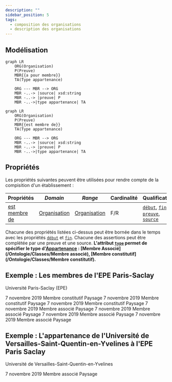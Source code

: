 ```yaml
---
description: ""
sidebar_position: 5
tags:
  - composition des organisations
  - description des organisations
---
```


## Modélisation

```mermaid
graph LR
    ORG(Organisation)
    P(Preuve)
    MBR{{a pour membre}}
    TA(Type appartenance)

    ORG --- MBR --> ORG 
    MBR -..-> |source| xsd:string
    MBR -..-> |preuve| P
    MBR -..->|type appartenance| TA
```

```mermaid
graph LR
    ORG(Organisation)
    P(Preuve)
    MBR{{est membre de}}
    TA(Type appartenance)

    ORG --- MBR --> ORG 
    MBR -..-> |source| xsd:string
    MBR -..-> |preuve| P
    MBR -..->|type appartenance| TA
```

## Propriétés

Les propriétés suivantes peuvent être utilisées pour rendre compte de la compisition d'un établissement :

| Propriétés                                                          | *Domain*                                                   | *Range*                                                    | **Cardinalité** | **Qualificatifs**                                                                                                                                                                                          |
| ------------------------------------------------------------------- | ---------------------------------------------------------- | ---------------------------------------------------------- | --------------- | ---------------------------------------------------------------------------------------------------------------------------------------------------------------------------------------------------------- |
| [est membre de](/Ontologie/Propriétés/est%20membre%20de) | [Organisation](/Ontologie/Classes/Organisation) | [Organisation](/Ontologie/Classes/Organisation) | F/R             | [`début`](/Ontologie/Propriétés/début), [`fin`](/Ontologie/Propriétés/fin), [`preuve`](/Ontologie/Propriétés/preuve), [`source`](/Ontologie/Propriétés/source) |

Chacune des propriétés listées ci-dessus peut être bornée dans le temps avec les propriétés [`début`](/Ontologie/Propriétés/début) et [`fin`](/Ontologie/Propriétés/fin). Chacune des assertions peut être complétée par une preuve et une source. **L'attribut [`type`](/Ontologie/Propriétés/type) permet de spécifier le type d'[Appartenance](/Ontologie/Classes/Appartenance) : [Membre Associé](/Ontologie/Classes/Membre associé), [Membre constitutif](/Ontologie/Classes/Membre constitutif).**

## Exemple : Les membres de l'EPE Paris-Saclay

Université Paris-Saclay (EPE)

<Claim emphase="true" property="a pour membre">
    <Statement value="Institut national des sciences et industries du vivant et de l'environnement">
        <Qualifier property="début">7 novembre 2019</Qualifier>
        <Qualifier emphase="true" property="type">Membre constitutif</Qualifier>
        <References>
            <Reference>
                <ReferenceElement property="source">Paysage</ReferenceElement>
            </Reference>
        </References>
    </Statement>
     <Statement value="CentraleSupélec">
        <Qualifier property="début">7 novembre 2019</Qualifier>
        <Qualifier emphase="true" property="type">Membre constitutif</Qualifier>
        <References>
            <Reference>
                <ReferenceElement property="source">Paysage</ReferenceElement>
            </Reference>
        </References>
    </Statement>
     <Statement value="École normale supérieure Paris-Saclay">
        <Qualifier property="début">7 novembre 2019</Qualifier>
        <Qualifier emphase="true" property="type">Membre constitutif</Qualifier>
        <References>
            <Reference>
                <ReferenceElement property="source">Paysage</ReferenceElement>
            </Reference>
        </References>
    </Statement>
    <Statement value="Institut d'optique théorique et appliquée">
        <Qualifier property="début">7 novembre 2019</Qualifier>
        <Qualifier emphase="true" property="type">Membre associé</Qualifier>
        <References>
            <Reference>
                <ReferenceElement property="source">Paysage</ReferenceElement>
            </Reference>
        </References>
    </Statement>
    <Statement value="Institut national des sciences et industries du vivant et de l'environnement">
        <Qualifier property="début">7 novembre 2019</Qualifier>
        <Qualifier emphase="true" property="type">Membre associé</Qualifier>
        <References>
            <Reference>
                <ReferenceElement property="source">Paysage</ReferenceElement>
            </Reference>
        </References>
    </Statement>
    <Statement value="Université de Versailles-Saint-Quentin-en-Yvelines">
        <Qualifier property="début">7 novembre 2019</Qualifier>
        <Qualifier emphase="true" property="type">Membre associé</Qualifier>
        <References>
            <Reference>
                <ReferenceElement property="source">Paysage</ReferenceElement>
            </Reference>
        </References>
    </Statement>
        <Statement value="Université d'Évry-Val d'Essonne">
        <Qualifier property="début">7 novembre 2019</Qualifier>
        <Qualifier emphase="true" property="type">Membre associé</Qualifier>
        <References>
            <Reference>
                <ReferenceElement property="source">Paysage</ReferenceElement>
            </Reference>
        </References>
    </Statement>
</Claim>

## Exemple : L'appartenance de l'Université de Versailles-Saint-Quentin-en-Yvelines à l'EPE Paris Saclay

Université de Versailles-Saint-Quentin-en-Yvelines

<Claim emphase="true" property="est membre de">
    <Statement value="Université Paris-Saclay (EPE)">
        <Qualifier property="début">7 novembre 2019</Qualifier>
        <Qualifier emphase="true" property="type">Membre associé</Qualifier>
        <References>
            <Reference>
                <ReferenceElement property="source">Paysage</ReferenceElement>
            </Reference>
        </References>
    </Statement>
</Claim>

